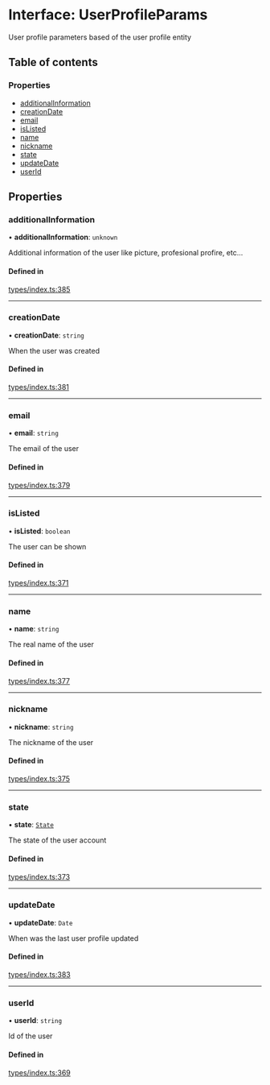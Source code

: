 # Interface: UserProfileParams

User profile parameters based of the user profile entity

## Table of contents

### Properties

- [additionalInformation](UserProfileParams.md#additionalinformation)
- [creationDate](UserProfileParams.md#creationdate)
- [email](UserProfileParams.md#email)
- [isListed](UserProfileParams.md#islisted)
- [name](UserProfileParams.md#name)
- [nickname](UserProfileParams.md#nickname)
- [state](UserProfileParams.md#state)
- [updateDate](UserProfileParams.md#updatedate)
- [userId](UserProfileParams.md#userid)

## Properties

### additionalInformation

• **additionalInformation**: `unknown`

Additional information of the user like picture, profesional profire, etc...

#### Defined in

[types/index.ts:385](https://github.com/nevermined-io/react-components/blob/a00d087/catalog/src/types/index.ts#L385)

___

### creationDate

• **creationDate**: `string`

When the user was created

#### Defined in

[types/index.ts:381](https://github.com/nevermined-io/react-components/blob/a00d087/catalog/src/types/index.ts#L381)

___

### email

• **email**: `string`

The email of the user

#### Defined in

[types/index.ts:379](https://github.com/nevermined-io/react-components/blob/a00d087/catalog/src/types/index.ts#L379)

___

### isListed

• **isListed**: `boolean`

The user can be shown

#### Defined in

[types/index.ts:371](https://github.com/nevermined-io/react-components/blob/a00d087/catalog/src/types/index.ts#L371)

___

### name

• **name**: `string`

The real name of the user

#### Defined in

[types/index.ts:377](https://github.com/nevermined-io/react-components/blob/a00d087/catalog/src/types/index.ts#L377)

___

### nickname

• **nickname**: `string`

The nickname of the user

#### Defined in

[types/index.ts:375](https://github.com/nevermined-io/react-components/blob/a00d087/catalog/src/types/index.ts#L375)

___

### state

• **state**: [`State`](../enums/State.md)

The state of the user account

#### Defined in

[types/index.ts:373](https://github.com/nevermined-io/react-components/blob/a00d087/catalog/src/types/index.ts#L373)

___

### updateDate

• **updateDate**: `Date`

When was the last user profile updated

#### Defined in

[types/index.ts:383](https://github.com/nevermined-io/react-components/blob/a00d087/catalog/src/types/index.ts#L383)

___

### userId

• **userId**: `string`

Id of the user

#### Defined in

[types/index.ts:369](https://github.com/nevermined-io/react-components/blob/a00d087/catalog/src/types/index.ts#L369)
